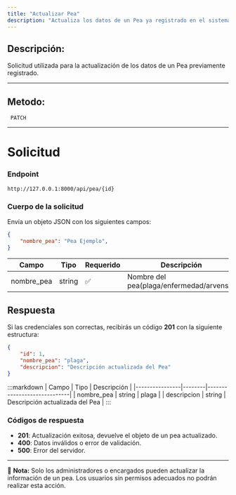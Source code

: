 ```yaml
---
title: "Actualizar Pea"
description: "Actualiza los datos de un Pea ya registrado en el sistema."
---
```


## Descripción:

Solicitud utilizada para la actualización de los datos de un Pea previamente registrado.

---

## Metodo:
```
 PATCH
```
---


# **Solicitud**

### **Endpoint**
```
http://127.0.0.1:8000/api/pea/{id}
```
### **Cuerpo de la solicitud**
Envía un objeto JSON con los siguientes campos:

```json
{
    "nombre_pea": "Pea Ejemplo",
}
```

| Campo           | Tipo   | Requerido | Descripción                |
|----------------|--------|-----------|-----------------------------|
| nombre_pea      | string | ✅       | Nombre del pea(plaga/enfermedad/arvense)  |

## **Respuesta**

Si las credenciales son correctas, recibirás un código **201** con la siguiente estructura:

```json
{
    "id": 1,
    "nombre_pea": "plaga",
    "descripcion": "Descripción actualizada del Pea"
}
```

:::markdown
| Campo           | Tipo   | Descripción                |
|----------------|--------|-----------------------------|
| nombre_pea     | string | plaga               |
| descripcion    | string | Descripción actualizada del Pea |
:::


### **Códigos de respuesta**
- **201**: Actualización exitosa, devuelve el objeto de un pea actualizado.
- **400**: Datos inválidos o error de validación.
- **500**: Error del servidor.

---

📄 **Nota:** Solo los administradores o encargados pueden actualizar la información de un pea. Los usuarios sin permisos adecuados no podrán realizar esta acción.




